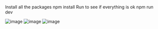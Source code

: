 Install all the packages
           npm install
Run to see if everything is ok
           npm run dev


![image](https://github.com/sema29/_work_/assets/77546926/c09b25fb-c6a3-4fa5-820d-436d4d1c127d)
![image](https://github.com/sema29/_work_/assets/77546926/20aec33d-7152-4944-b6d7-708131d2b95e)
![image](https://github.com/sema29/_work_/assets/77546926/f49aaecf-0524-4d98-8706-876b12cf5137)
